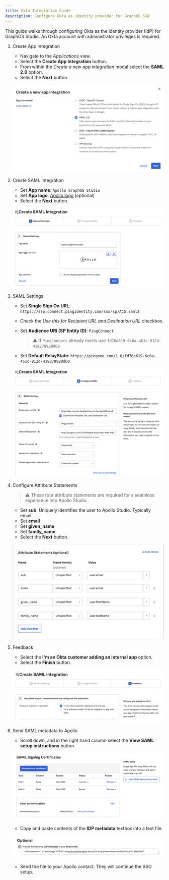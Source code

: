 ```yaml
---
title: Okta Integration Guide
description: Configure Okta as identity provider for GraphOS SSO
---
```


This guide walks through configuring Okta as the identity provider (IdP) for GraphOS Studio.  An Okta account with administrator privileges is required.

1. Create App Integration
    * Navigate to the _Applications_ view.  
    * Select the **Create App Integration** button.  
    * From within the _Create a new app integration_ modal select the **SAML 2.0** option.  
    * Select the **Next** button.

    <img
     src="../img/sso/okta-create-app-integration.png"
     alt="Okta create app integration modal"
     class="screenshot"
    />

2. Create SAML Integration  
    * Set **App name**: `Apollo GraphOS Studio`  
    * Set **App logo**: [Apollo logo](../img/sso/apollo-sk-logo.png) (optional)  
    * Select the **Next** button.

    <img
     src="../img/sso/okta-create-saml-integration.png"
     alt="Okta create saml integration step"
     class="screenshot"
    />
    
3. SAML Settings  

    * Set **Single Sign On URL**: `https://sso.connect.pingidentity.com/sso/sp/ACS.saml2`  
    * Check the _Use this for Recipient URL and Destination URL_ checkbox.  
    * Set **Audience URI (SP Entity ID)**: `PingConnect`  
    
        > ⚠️ If `PingConnect` already exists use `fd76e619-6c0a-461c-912d-418278929d60`

    * Set **Default RelayState**: `https://pingone.com/1.0/fd76e619-6c0a-461c-912d-418278929d60`  

    <img
     src="../img/sso/okta-configure-saml.png"
     alt="Okta configure SAML"
     class="screenshot"
    />   

4. Configure Attribute Statements  
    > ⚠️ These four attribute statements are required for a seamless experience into Apollo Studio.
    * Set **sub**: Uniquely identifies the user to Apollo Studio. Typically email.
    * Set **email**
    * Set **given_name**
    * Set **family_name**
    * Select the **Next** button.

    <img
     src="../img/sso/okta-attribute-statements.png"
     alt="Okta configure attributes statements"
     class="screenshot"
    />   


5. Feedback
    * Select the **I'm an Okta customer adding an internal app** option.  
    * Select the **Finish** button.

    <img
     src="../img/sso/okta-feedback.png"
     alt="Okta feedback"
     class="screenshot"
    />       

6. Send SAML metadata to Apollo
    * Scroll down, and in the right hand column select the **View SAML setup instructions** button.

    <img
     src="../img/sso/okta-settings.png"
     alt="Okta settings"
     class="screenshot"
    />     

    * Copy and paste contents of the **IDP metadata** textbox into a text file.

    <img
     src="../img/sso/okta-idp-metadata.png"
     alt="Okta IdP metadata"
     class="screenshot"
    /> 

    * Send the file to your Apollo contact.  They will continue the SSO setup.